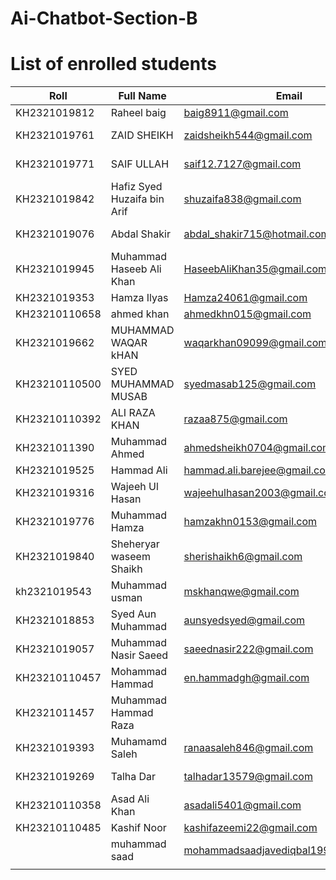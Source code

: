 # Ai-Chatbot-Section-B


# List of enrolled students
| Roll          | Full Name                   | Email                                | Github Profile                                             | LinkedIn profile                                                                                               | Phone Number   |
|---------------|-----------------------------|--------------------------------------|------------------------------------------------------------|----------------------------------------------------------------------------------------------------------------|----------------|
| KH2321019812  | Raheel baig                 | baig8911@gmail.com                   | https://github.com/raheelbaig                              | NULL                                                                                                           | 00923352811559 |
| KH2321019761  | ZAID SHEIKH                 | zaidsheikh544@gmail.com              | https://github.com/Zaidsheikh999                           | https://www.linkedin.com/in/zaid-sheikh-3399851b6                                                              | 00923412254063 |
| KH2321019771  | SAIF ULLAH                  | saif12.7127@gmail.com                | https://github.com/SaifUllah7127                           | https://www.linkedin.com/in/saif-ullah-314aa61ba/                                                              | 00923042061002 |
| KH2321019842  | Hafiz Syed Huzaifa bin Arif | shuzaifa838@gmail.com                | https://github.com/shuzyfa/                                | www.linkedin.com/in/syed-huzaifa-bin-arif/                                                                     | 00923362809759 |
| KH2321019076  | Abdal Shakir                | abdal_shakir715@hotmail.com          | https://github.com/abdalshakir                             | https://www.linkedin.com/in/abdal-shakir-ba15ba1ba                                                             | 923122275458   |
| KH2321019945  | Muhammad Haseeb Ali Khan    | HaseebAliKhan35@gmail.com            | https://github.com/haseebalikhan                           | https://www.linkedin.com/in/haseeb-ali-khan-8b5aa81b5?trk=people-guest_people_search-card&originalSubdomain=pk | 00923111779808 |
| KH2321019353  | Hamza Ilyas                 | Hamza24061@gmail.com                 | https://github.com/hamzailyas24                            | https://linkedin.com/in/hamzailyas24                                                                           | 923121030180   |
| KH23210110658 | ahmed khan                  |  ahmedkhn015@gmail.com               | https://github.com/ahmed-khan98                            | NULL                                                                                                           | 923222745266   |
| KH2321019662  | MUHAMMAD WAQAR kHAN         | waqarkhan09099@gmail.com             | https://github.com/waqarkhan09099                          | https://www.linkedin.com/in/waqar-khan-545a381a5/                                                              | 923142132909   |
| KH23210110500 | SYED MUHAMMAD MUSAB         | syedmasab125@gmail.com               | https://github.com/SYEDMUSAB125                            |                                                                                                                | 923180222990   |
| KH23210110392 | ALI RAZA KHAN               | razaa875@gmail.com                   | https://github.com/razaa875                                | NULL                                                                                                           | 923346267681   |
| KH2321011390  | Muhammad Ahmed              | ahmedsheikh0704@gmail.com            | https://github.com/mahmed74                                | https://pk.linkedin.com/in/mahmed74                                                                            | 923491379793   |
| KH2321019525  | Hammad Ali                  | hammad.ali.barejee@gmail.com         | https://github.com/hammadalibarejee                        | https://www.linkedin.com/in/hammadalibj/                                                                       | 923158558943   |
| KH2321019316  | Wajeeh Ul Hasan             | wajeehulhasan2003@gmail.com          | https://github.com/wajeehulhasan                           | https://www.linkedin.com/in/wajeeh-ul-hasan-a19a92213/                                                         | 923152466682   |
| KH2321019776  | Muhammad Hamza              | hamzakhn0153@gmail.com               | https://github.com/hamzakhan0153                           | linkedin.com/in/muhammad-hamza-678836225                                                                       | 923458231939   |
| KH2321019840  | Sheheryar waseem Shaikh     | sherishaikh6@gmail.com               | https://github.com/sheheryarwaseem6                        | https://www.linkedin.com/in/sheheryarwaseem6/                                                                  | 923113382281   |
| kh2321019543  | Muhammad usman              | mskhanqwe@gmail.com                  | https://mskhanqwe.github.io/mskhangetandpostdata/script.js |                                                                                                                |                |
| KH2321018853  | Syed Aun Muhammad           | aunsyedsyed@gmail.com                | https://github.com/aunsyedshah                             | https://www.linkedin.com/in/aunsyedshah                                                                        | 923170119632   |
| KH2321019057  | Muhammad Nasir Saeed        | saeednasir222@gmail.com              | https://github.com/Nasir-Saeed                             | https://www.linkedin.com/in/nasir-saeed-0261aa1ba/                                                             | 923150256168   |
| KH23210110457 | Mohammad Hammad             | en.hammadgh@gmail.com                | https://github.com/MohammadHammadGhouri                    |                                                                                                                | 923323545430   |
| KH2321011457  | Muhammad Hammad Raza        |                                      | https://github.com/muhammadHammadRaza                      |                                                                                                                | 923178906267   |
| KH2321019393  | Muhamamd Saleh              | ranaasaleh846@gmail.com              | https://github.com/SALEH846                                | https://www.linkedin.com/in/muhammad-saleh-b44763197/                                                          | 923132061894   |
| KH2321019269  | Talha Dar                   | talhadar13579@gmail.com              | https://github.com/Talha-Dar-6920/                         | https://www.linkedin.com/in/talha-dar-47ab7720b                                                                |                |
| KH23210110358 | Asad Ali Khan               | asadali5401@gmail.com                | https://github.com/ASAD5401                                | https://www.linkedin.com/in/2ak/                                                                               | 923042451346   |
| KH23210110485 | Kashif Noor                 | kashifazeemi22@gmail.com             | https://github.com/kashifazeemi7                           |                                                                                                                | +923179551407  |
|               | muhammad saad               | mohammadsaadjavediqbal1999@gmail.com | https://github.com/MuhammadSaad199                         |                                                                                                                | 923407332050   |
|               |                             |                                      |                                                            |                                                                                                                |                |
